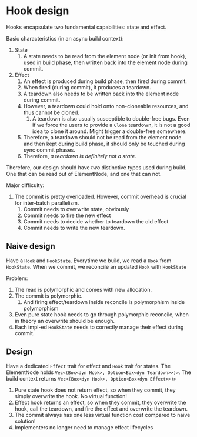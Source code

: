 # Hook design

Hooks encapsulate two fundamental capabilities: state and effect.

Basic characteristics (in an async build context):
1. State 
    1. A state needs to be read from the element node (or init from hook), used in build phase, then written back into the element node during commit.
2. Effect
    1. An effect is produced during build phase, then fired during commit.
    2. When fired (during commit), it produces a teardown.
    3. A teardown also needs to be written back into the element node during commit.
    4. However, a teardown could hold onto non-cloneable resources, and thus cannot be cloned. 
        1. A teardown is also usually susceptible to double-free bugs. Even if we force the users to provide a `Clone` teardown, it is not a good idea to clone it around. Might trigger a double-free somewhere.
    5. Therefore, a teardown should not be read from the element node and then kept during build phase, it should only be touched during sync commit phases.
    6. Therefore, *a teardown is definitely not a state*. 

Therefore, our design should have *two* distinctive types used during build. One that can be read out of ElementNode, and one that can not.

Major difficulty:
1. The commit is pretty overloaded. However, commit overhead is crucial for inter-batch parallelism.
    1. Commit needs to overwrite state, obviously
    2. Commit needs to fire the new effect
    3. Commit needs to decide whether to teardown the old effect
    4. Commit needs to write the new teardown.

## Naive design
Have a `Hook` and `HookState`. Everytime we build, we read a `Hook` from `HookState`. When we commit, we reconcile an updated `Hook` with `HookState`

Problem:
1. The read is polymorphic and comes with new allocation.
2. The commit is polymorphic.
    1. And firing effect/teardown inside reconcile is polymorphism inside polymorphism
3. Even pure state hook needs to go through polymorphic reconcile, when in theory an overwrite should be enough.
4. Each impl-ed `HookState` needs to correctly manage their effect during commit.


## Design
Have a dedicated `Effect` trait for effect and `Hook` trait for states. The ElementNode holds `Vec<(Box<dyn Hook>, Option<Box<dyn Teardown>>)>`. The build context returns `Vec<(Box<dyn Hook>, Option<Box<dyn Effect>>)>`
1. Pure state hook does not return effect, so when they commit, they simply overwrite the hook. No virtual function!
2. Effect hook returns an effect, so when they commit, they overwrite the hook, call the teardown, and fire the effect and overwrite the teardown.
3. The commit always has one less virtual function cost compared to naive solution!
4. Implementers no longer need to manage effect lifecycles